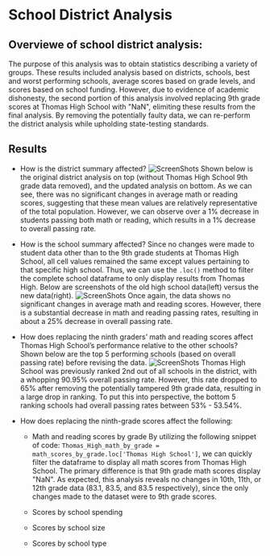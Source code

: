 # School District Analysis
## Overviewe of school district analysis:
The purpose of this analysis was to obtain statistics describing a variety of groups. These results included analysis based on districts, schools, best and worst performing schools, average scores based on grade levels, and scores based on school funding. However, due to evidence of academic dishonesty, the second portion of this analysis involved replacing 9th grade scores at Thomas High School with "NaN", elimiting these results from the final analysis. By removing the potentially faulty data, we can re-perform the district analysis while upholding state-testing standards.

## Results
- How is the district summary affected?
![ScreenShots](/Resources/old_vs_new_district_analysis.PNG)
Shown below is the original district analysis on top (without Thomas High School 9th grade data removed), and the updated analysis on bottom. As we can see, there was no significant changes in average math or reading scores, suggesting that these mean values are relatively representative of the total population. However, we can observe over a 1% decrease in students passing both math or reading, which results in a 1% decrease to overall passing rate. 

- How is the school summary affected?
Since no changes were made to student data other than to the 9th grade students at Thomas High School, all cell values remained the same except values pertaining to that specific high school. Thus, we can use the `.loc()` method to filter the complete school dataframe to only display results from Thomas High. Below are screenshots of the old high school data(left) versus the new data(right). 
![ScreenShots](/Resources/old_vs_new_Thomas_High.PNG)
Once again, the data shows no significant changes in average math and reading scores. However, there is a substantial decrease in math and reading passing rates, resulting in about a 25% decrease in overall passing rate. 

- How does replacing the ninth graders’ math and reading scores affect Thomas High School’s performance relative to the other schools?
Shown below are the top 5 performing schools (based on overall passing rate) before revising the data.
![ScreenShots](/Resources/top_schools_old.PNG)
Thomas High School was previously ranked 2nd out of all schools in the district, with a whopping 90.95% overall passing rate. However, this rate dropped to 65% after removing the potentially tampered 9th grade data, resulting in a large drop in ranking. To put this into perspective, the bottom 5 ranking schools had overall passing rates between 53% - 53.54%.

- How does replacing the ninth-grade scores affect the following:
  - Math and reading scores by grade
  By utilizing the following snippet of code: `Thomas_High_math_by_grade = math_scores_by_grade.loc['Thomas High School']`, we can quickly filter the dataframe to display all math scores from Thomas High School. The primary difference is that 9th grade math scores display "NaN". As expected, this analysis reveals no changes in 10th, 11th, or 12th grade data (83.1, 83.5, and 83.5 respectively), since the only changes made to the dataset were to 9th grade scores.
 
  - Scores by school spending
  - Scores by school size
  - Scores by school type
